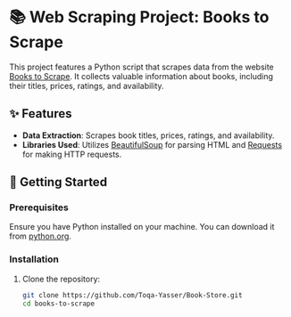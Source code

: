 # 📚 Web Scraping Project: Books to Scrape

This project features a Python script that scrapes data from the website [Books to Scrape](https://books.toscrape.com/). It collects valuable information about books, including their titles, prices, ratings, and availability.

## ✨ Features

- **Data Extraction**: Scrapes book titles, prices, ratings, and availability.
- **Libraries Used**: Utilizes [BeautifulSoup](https://www.crummy.com/software/BeautifulSoup/bs4/doc/) for parsing HTML and [Requests](https://docs.python-requests.org/en/master/) for making HTTP requests.

## 🚀 Getting Started

### Prerequisites

Ensure you have Python installed on your machine. You can download it from [python.org](https://www.python.org/downloads/).

### Installation

1. Clone the repository:

   ```bash
   git clone https://github.com/Toqa-Yasser/Book-Store.git
   cd books-to-scrape


